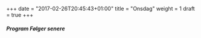 +++
date = "2017-02-26T20:45:43+01:00"
title = "Onsdag"
weight = 1
draft = true
+++

##### Program Følger senere

<!--{{< display_table_csv_program file="content/program/onsdag.csv" class="striped bordered" >}}-->